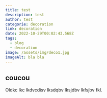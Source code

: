 ```yaml
---
title: test
description: test
author: test
categorie: decoration
link: decoration
date: 2022-10-29T00:02:43.568Z
tags:
  - blog
  - decoration
image: /assets/img/deco1.jpg
imageAlt: bla bla
---
```

## c﻿oucou

Old﻿kc lkc lkdvcdisv lksdqbv lksjdbv lkfsjbv fkl.